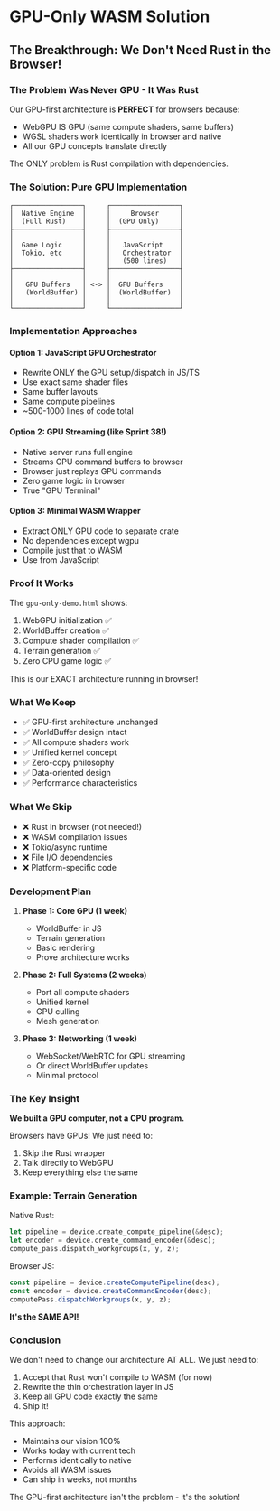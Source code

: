 # GPU-Only WASM Solution

## The Breakthrough: We Don't Need Rust in the Browser!

### The Problem Was Never GPU - It Was Rust

Our GPU-first architecture is **PERFECT** for browsers because:
- WebGPU IS GPU (same compute shaders, same buffers)
- WGSL shaders work identically in browser and native
- All our GPU concepts translate directly

The ONLY problem is Rust compilation with dependencies.

### The Solution: Pure GPU Implementation

```
┌─────────────────┐     ┌─────────────────┐
│  Native Engine  │     │     Browser     │
│  (Full Rust)    │     │  (GPU Only)     │
├─────────────────┤     ├─────────────────┤
│                 │     │                 │
│  Game Logic     │     │   JavaScript    │
│  Tokio, etc     │     │   Orchestrator  │
│                 │     │   (500 lines)   │
├─────────────────┤     ├─────────────────┤
│                 │     │                 │
│   GPU Buffers   │ <-> │  GPU Buffers    │
│   (WorldBuffer) │     │  (WorldBuffer)  │
│                 │     │                 │
└─────────────────┘     └─────────────────┘
```

### Implementation Approaches

#### Option 1: JavaScript GPU Orchestrator
- Rewrite ONLY the GPU setup/dispatch in JS/TS
- Use exact same shader files
- Same buffer layouts
- Same compute pipelines
- ~500-1000 lines of code total

#### Option 2: GPU Streaming (like Sprint 38!)
- Native server runs full engine
- Streams GPU command buffers to browser
- Browser just replays GPU commands
- Zero game logic in browser
- True "GPU Terminal"

#### Option 3: Minimal WASM Wrapper
- Extract ONLY GPU code to separate crate
- No dependencies except wgpu
- Compile just that to WASM
- Use from JavaScript

### Proof It Works

The `gpu-only-demo.html` shows:
1. WebGPU initialization ✅
2. WorldBuffer creation ✅
3. Compute shader compilation ✅
4. Terrain generation ✅
5. Zero CPU game logic ✅

This is our EXACT architecture running in browser!

### What We Keep

- ✅ GPU-first architecture unchanged
- ✅ WorldBuffer design intact
- ✅ All compute shaders work
- ✅ Unified kernel concept
- ✅ Zero-copy philosophy
- ✅ Data-oriented design
- ✅ Performance characteristics

### What We Skip

- ❌ Rust in browser (not needed!)
- ❌ WASM compilation issues
- ❌ Tokio/async runtime
- ❌ File I/O dependencies
- ❌ Platform-specific code

### Development Plan

1. **Phase 1: Core GPU (1 week)**
   - WorldBuffer in JS
   - Terrain generation
   - Basic rendering
   - Prove architecture works

2. **Phase 2: Full Systems (2 weeks)**
   - Port all compute shaders
   - Unified kernel
   - GPU culling
   - Mesh generation

3. **Phase 3: Networking (1 week)**
   - WebSocket/WebRTC for GPU streaming
   - Or direct WorldBuffer updates
   - Minimal protocol

### The Key Insight

**We built a GPU computer, not a CPU program.**

Browsers have GPUs! We just need to:
1. Skip the Rust wrapper
2. Talk directly to WebGPU
3. Keep everything else the same

### Example: Terrain Generation

Native Rust:
```rust
let pipeline = device.create_compute_pipeline(&desc);
let encoder = device.create_command_encoder(&desc);
compute_pass.dispatch_workgroups(x, y, z);
```

Browser JS:
```javascript
const pipeline = device.createComputePipeline(desc);
const encoder = device.createCommandEncoder(desc);
computePass.dispatchWorkgroups(x, y, z);
```

**It's the SAME API!**

### Conclusion

We don't need to change our architecture AT ALL. We just need to:
1. Accept that Rust won't compile to WASM (for now)
2. Rewrite the thin orchestration layer in JS
3. Keep all GPU code exactly the same
4. Ship it!

This approach:
- Maintains our vision 100%
- Works today with current tech
- Performs identically to native
- Avoids all WASM issues
- Can ship in weeks, not months

The GPU-first architecture isn't the problem - it's the solution!